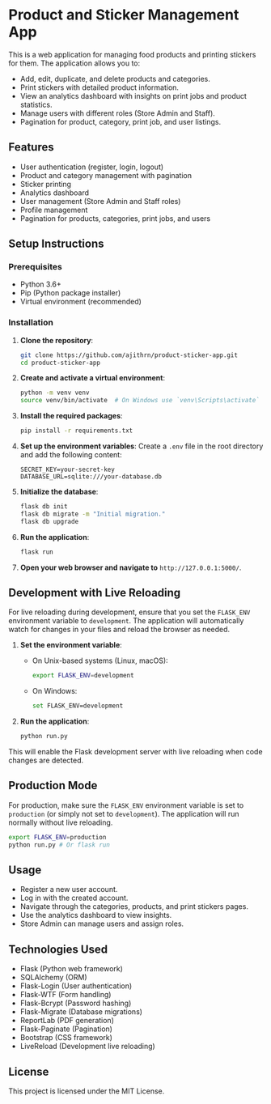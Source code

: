 # Product and Sticker Management App

This is a web application for managing food products and printing stickers for them. The application allows you to:
- Add, edit, duplicate, and delete products and categories.
- Print stickers with detailed product information.
- View an analytics dashboard with insights on print jobs and product statistics.
- Manage users with different roles (Store Admin and Staff).
- Pagination for product, category, print job, and user listings.

## Features
- User authentication (register, login, logout)
- Product and category management with pagination
- Sticker printing
- Analytics dashboard
- User management (Store Admin and Staff roles)
- Profile management
- Pagination for products, categories, print jobs, and users

## Setup Instructions

### Prerequisites
- Python 3.6+
- Pip (Python package installer)
- Virtual environment (recommended)

### Installation

1. **Clone the repository**:
   ```sh
   git clone https://github.com/ajithrn/product-sticker-app.git
   cd product-sticker-app
   ```

2. **Create and activate a virtual environment**:
   ```sh
   python -m venv venv
   source venv/bin/activate  # On Windows use `venv\Scripts\activate`
   ```

3. **Install the required packages**:
   ```sh
   pip install -r requirements.txt
   ```

4. **Set up the environment variables**:
   Create a `.env` file in the root directory and add the following content:
   ```plaintext
   SECRET_KEY=your-secret-key
   DATABASE_URL=sqlite:///your-database.db
   ```

5. **Initialize the database**:
   ```sh
   flask db init
   flask db migrate -m "Initial migration."
   flask db upgrade
   ```

6. **Run the application**:
   ```sh
   flask run
   ```

7. **Open your web browser and navigate to** `http://127.0.0.1:5000/`.
      
## Development with Live Reloading
For live reloading during development, ensure that you set the `FLASK_ENV` environment variable to `development`. The application will automatically watch for changes in your files and reload the browser as needed.

1. **Set the environment variable**:
    - On Unix-based systems (Linux, macOS):
      ```sh
      export FLASK_ENV=development
      ```
    - On Windows:
      ```sh
      set FLASK_ENV=development
      ```

2. **Run the application**:
    ```sh
    python run.py
    ```

This will enable the Flask development server with live reloading when code changes are detected.

## Production Mode
For production, make sure the `FLASK_ENV` environment variable is set to `production` (or simply not set to `development`). The application will run normally without live reloading.

```sh
export FLASK_ENV=production
python run.py # Or flask run
```

## Usage
- Register a new user account.
- Log in with the created account.
- Navigate through the categories, products, and print stickers pages.
- Use the analytics dashboard to view insights.
- Store Admin can manage users and assign roles.

## Technologies Used
- Flask (Python web framework)
- SQLAlchemy (ORM)
- Flask-Login (User authentication)
- Flask-WTF (Form handling)
- Flask-Bcrypt (Password hashing)
- Flask-Migrate (Database migrations)
- ReportLab (PDF generation)
- Flask-Paginate (Pagination)
- Bootstrap (CSS framework)
- LiveReload (Development live reloading)

## License
This project is licensed under the MIT License.